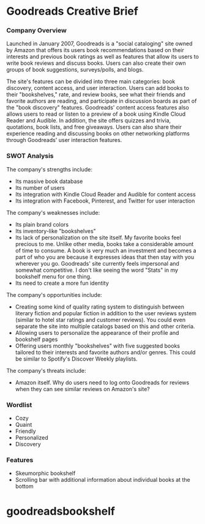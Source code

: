 # Goodreads Creative Brief

### Company Overview

Launched in January 2007, Goodreads is a "social cataloging" site owned by Amazon that offers its users book recommendations based on their interests and previous book ratings as well as features that allow its users to write book reviews and discuss books. Users can also create their own groups of book suggestions, surveys/polls, and blogs.

The site's features can be divided into three main categories: book discovery, content access, and user interaction. Users can add books to their "bookshelves," rate, and review books, see what their friends and favorite authors are reading, and participate in discussion boards as part of the "book discovery" features. Goodreads' content access features also allows users to read or listen to a preview of a book using Kindle Cloud Reader and Audible. In addition, the site offers quizzes and trivia, quotations, book lists, and free giveaways. Users can also share their experience reading and discussing books on other networking platforms through Goodreads' user interaction features.


### SWOT Analysis

The company's strengths include:
- Its massive book database
- Its number of users
- Its integration with Kindle Cloud Reader and Audible for content access
- Its integration with Facebook, Pinterest, and Twitter for user interaction

The company's weaknesses include:
- Its plain brand colors
- Its inventory-like "bookshelves"
- Its lack of personalization on the site itself. My favorite books feel precious to me. Unlike other media, books take a considerable amount of time to consume. A book is very much an investment and becomes a part of who you are because it expresses ideas that then stay with you wherever you go. Goodreads' site currently feels impersonal and somewhat competitive. I don't like seeing the word "Stats" in my bookshelf menu for one thing.
- Its need to create a more fun identity

The company's opportunities include:
- Creating some kind of quality rating system to distinguish between literary fiction and popular fiction in addition to the user reviews system (similar to hotel star ratings and customer reviews). You could even separate the site into multiple catalogs based on this and other criteria.
- Allowing users to personalize the appearance of their profile and bookshelf pages
- Offering users monthly "bookshelves" with five suggested books tailored to their interests and favorite authors and/or genres. This could be similar to Spotify's Discover Weekly playlists.

The company's threats include:
- Amazon itself. Why do users need to log onto Goodreads for reviews when they can see similar reviews on Amazon's site?


### Wordlist

- Cozy
- Quaint
- Friendly
- Personalized
- Discovery

### Features

- Skeumorphic bookshelf
- Scrolling bar with additional information about individual books at the bottom
# goodreadsbookshelf
